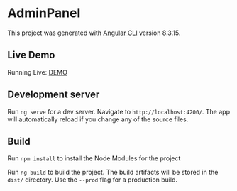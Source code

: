 # AdminPanel

This project was generated with [Angular CLI](https://github.com/angular/angular-cli) version 8.3.15.

## Live Demo 
Running Live: [DEMO](https://mayank-angular-adminpanel.netlify.com)

## Development server

Run `ng serve` for a dev server. Navigate to `http://localhost:4200/`. The app will automatically reload if you change any of the source files.

## Build

Run `npm install` to install the Node Modules for the project

Run `ng build` to build the project. The build artifacts will be stored in the `dist/` directory. Use the `--prod` flag for a production build.
